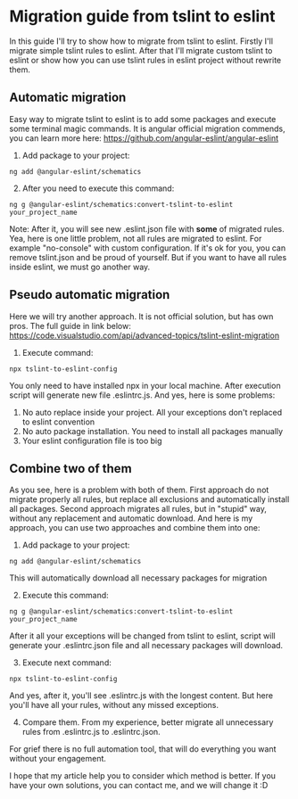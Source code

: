 # Migration guide from tslint to eslint

In this guide I'll try to show how to migrate from tslint to eslint. 
Firstly I'll migrate simple tslint rules to eslint. After that I'll 
migrate custom tslint to eslint or show how you can use tslint rules
in eslint project without rewrite them.

## Automatic migration

Easy way to migrate tslint to eslint is to add some packages and execute
some terminal magic commands. It is angular official migration commends, you can
learn more here: https://github.com/angular-eslint/angular-eslint

1. Add package to your project: 

```shell
ng add @angular-eslint/schematics
```

2. After you need to execute this command:

```shell
ng g @angular-eslint/schematics:convert-tslint-to-eslint your_project_name
```

Note: After it, you will see new .eslint.json file with **some** of migrated 
rules. Yea, here is one little problem, not all rules are migrated to eslint. 
For example "no-console" with custom configuration. If it's ok for you, you can
remove tslint.json and be proud of yourself. But if you want to have all rules
inside eslint, we must go another way. 

## Pseudo automatic migration

Here we will try another approach. It is not official solution, but has own pros.
The full guide in link below: https://code.visualstudio.com/api/advanced-topics/tslint-eslint-migration

1. Execute command:

```shell
npx tslint-to-eslint-config
```

You only need to have installed npx in your local machine. After execution script
will generate new file .eslintrc.js. And yes, here is some problems:

1. No auto replace inside your project. All your exceptions don't replaced to eslint convention
2. No auto package installation. You need to install all packages manually
3. Your eslint configuration file is too big

## Combine two of them

As you see, here is a problem with both of them. First approach do not migrate 
properly all rules, but replace all exclusions and automatically install all packages.
Second approach migrates all rules, but in "stupid" way, without any replacement and
automatic download. And here is my approach, you can use two approaches and combine them
into one:

1. Add package to your project:

```shell
ng add @angular-eslint/schematics
```

This will automatically download all necessary packages for migration

2. Execute this command:

```shell
ng g @angular-eslint/schematics:convert-tslint-to-eslint your_project_name
```

After it all your exceptions will be changed from tslint to eslint, 
script will generate your .eslintrc.json file and all necessary packages will download.

3. Execute next command:

```shell
npx tslint-to-eslint-config
```

And yes, after it, you'll see .eslintrc.js with the longest content. But here 
you'll have all your rules, without any missed exceptions.

4. Compare them. From my experience, better migrate all unnecessary rules from .eslintrc.js
to .eslintrc.json. 

For grief there is no full automation tool, that will do everything you want without
your engagement. 

I hope that my article help you to consider which method is better. If you have your
own solutions, you can contact me, and we will change it :D
